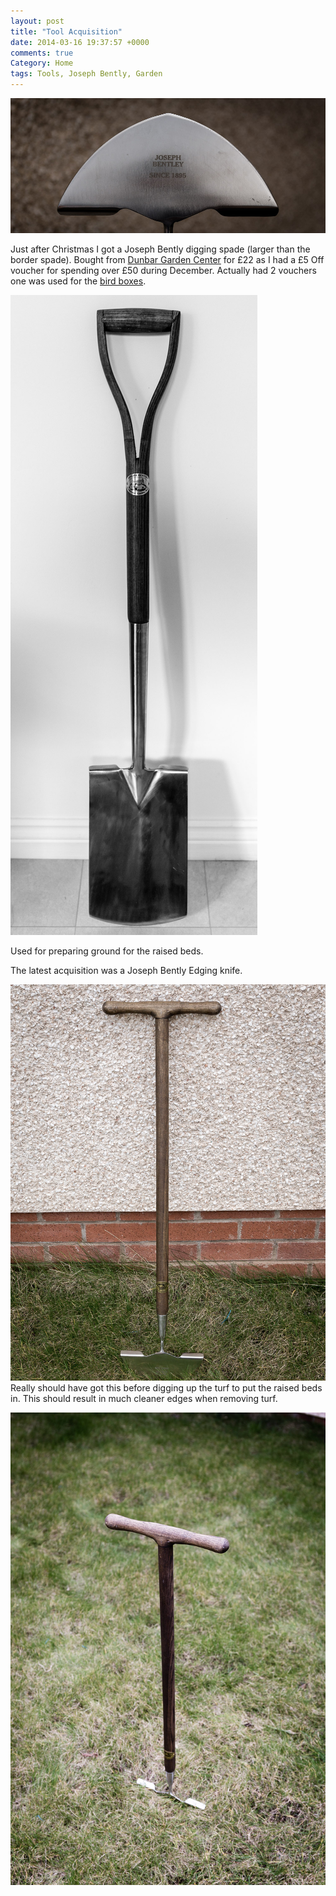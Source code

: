 ```yaml
---
layout: post
title: "Tool Acquisition"
date: 2014-03-16 19:37:57 +0000
comments: true
Category: Home
tags: Tools, Joseph Bently, Garden
---
```

![](/images/Gardening/morganp-20140316-Garden-_MG_7012.jpg)

Just after Christmas I got a Joseph Bently digging spade (larger than the border spade). Bought from [Dunbar Garden Center](http://www.dunbargardencentre.co.uk/) for £22 as I had a £5 Off voucher for spending over £50 during December. Actually had 2 vouchers one was used for the [bird boxes](/blog/garden/birdbox/).

<!-- more -->

![](/images/Gardening/morganp-20140209-Spade-IMG_6737.jpg)

Used for preparing ground for the raised beds.


The latest acquisition was a Joseph Bently Edging knife. 

![](/images/Gardening/morganp-20140316-Garden-_MG_7008.jpg)
Really should have got this before digging up the turf to put the raised beds in.
This should result in much cleaner edges when removing turf.

![](/images/Gardening/morganp-20140316-Garden-_MG_7016.jpg)

